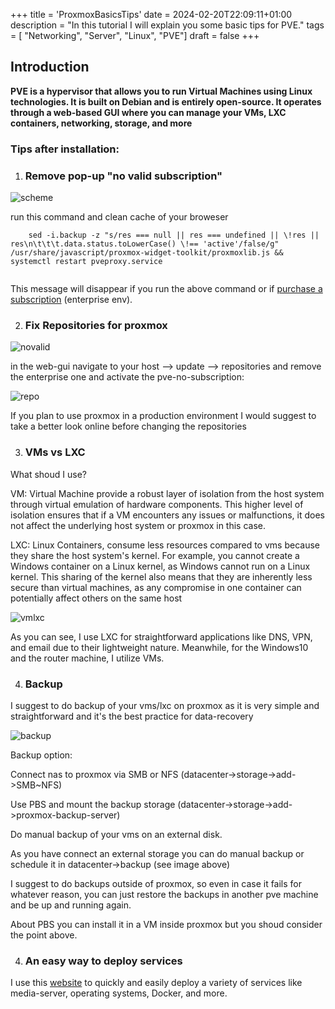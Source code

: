 +++
title = 'ProxmoxBasicsTips'
date = 2024-02-20T22:09:11+01:00
description = "In this tutorial I will explain you some basic tips for PVE."
tags = [ "Networking", "Server", "Linux", "PVE"]
draft = false
+++


## Introduction

**PVE is a hypervisor that allows you to run Virtual Machines using Linux technologies. It is built on Debian and is entirely open-source. It operates through a web-based GUI where you can manage your VMs, LXC containers, networking, storage, and more**

### Tips after installation:

1) ### Remove pop-up "no valid subscription" 

![scheme](/pvebasic/image.png)

run this command and clean cache of your broweser 

```
    sed -i.backup -z "s/res === null || res === undefined || \!res || res\n\t\t\t.data.status.toLowerCase() \!== 'active'/false/g" /usr/share/javascript/proxmox-widget-toolkit/proxmoxlib.js && systemctl restart pveproxy.service 


```

This message will disappear if you run the above command or if [purchase a subscription](https://www.proxmox.com/en/proxmox-virtual-environment/pricing) (enterprise env).

2) ### Fix Repositories for proxmox

![novalid](/pvebasic/novalid.png)

in the web-gui navigate to your host --> update --> repositories and remove the enterprise one and activate the pve-no-subscription:

![repo](/pvebasic/repo.png)

If you plan to use proxmox in a production environment I would suggest to take a better look online before changing the repositories

3) ### VMs vs LXC


What shoud I use?

VM: Virtual Machine provide a robust layer of isolation from the host system through virtual emulation of hardware components. This higher level of isolation ensures that if a VM encounters any issues or malfunctions, it does not affect the underlying host system or proxmox in this case.

LXC: Linux Containers, consume less resources compared to vms because they share the host system's kernel. For example, you cannot create a Windows container on a Linux kernel, as Windows cannot run on a Linux kernel. This sharing of the kernel also means that they are inherently less secure than virtual machines, as any compromise in one container can potentially affect others on the same host

![vmlxc](/pvebasic/vmlxc.png)

As you can see, I use LXC for straightforward applications like DNS, VPN, and email due to their lightweight nature. Meanwhile, for the Windows10 and the router machine, I utilize VMs.

4) ### Backup

I suggest to do backup of your vms/lxc on proxmox as it is very simple and straightforward and it's the best practice for data-recovery

![backup](/pvebasic/backup.png)

Backup option:

Connect nas to proxmox via SMB or NFS (datacenter->storage->add->SMB~NFS)

Use PBS and mount the backup storage  (datacenter->storage->add->proxmox-backup-server)

Do manual backup of your vms on an external disk.

As you have connect an external storage you can do manual backup or schedule it in datacenter->backup (see image above)

I suggest to do backups outside of proxmox, so even in case it fails for whatever reason, you can just restore the backups in another pve machine and be up and running again.

About PBS you can install it in a VM inside proxmox but you shoud consider the point above. 

4) ### An easy way to deploy services


I use this [website](https://tteck.github.io/Proxmox/) to quickly and easily deploy a variety of services like media-server, operating systems, Docker, and more.
